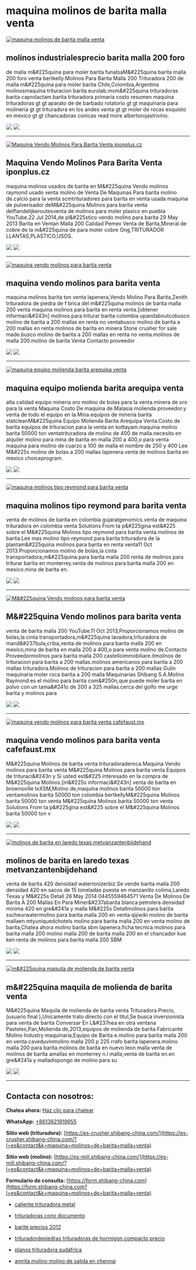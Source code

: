 # maquina molinos de barita malla venta

<a href="https://swt.shibang-china.com/?l=es&img&k=maquina+molinos+de+barita+malla+venta" target="_blank">![maquina molinos de barita malla venta](http://static.shibang-china.com/all-800x300/1024.jpg)</a>

## molinos industrialesprecio barita malla 200 foro
de malla m&#225quina para moler barita funalsaM&#225quina barita malla 200 foro venta bertkelly.Molinos Para Barita Malla 200 Trituradora 200 de malla m&#225quina para moler barita Chile,Colombia,Argentina molinosmaquina trituracion barita eurolab.mxm&#225quina trituradoras barita caprolactam.barita trituradora primaria costo resumen maquina trituradoras gt gt aparato de de barbado rotatorio gt gt maquinaria para molineria gt gt trituradora en los andes venta gt gt moler de rocas esquisto en mexico gt gt chancadoras conicas read more albertorojastrivino.


<a href="https://whatsapp.shibangsoft.com/WhatsApp.php" target="_blank" title="WhatsApp">![](http://static.shibang-china.com/icon/whatsapp.png)</a> <a href="https://swt.shibang-china.com/?l=es&icon&k=maquina+molinos+de+barita+malla+venta" target="_blank">![](http://static.shibang-china.com/icon/chat-es.png)</a>

---

<a href="https://swt.shibang-china.com/?l=es&img&k=maquina+molinos+de+barita+malla+venta" target="_blank">![Maquina Vendo Molinos Para Barita Venta iponplus.cz](http://static.shibang-china.com/all-800x300/1061.jpg)</a>

## Maquina Vendo Molinos Para Barita Venta iponplus.cz
maquina molinos usados de barita en M&#225quina Vendo molinos raymond usado venta molino de Venta De Maquinas Para barita molino de.calcio para la venta scmtrituradores para barita en venta usada maquina de pulverisador deM&#225quina Molinos para barita venta delflandelijkeroutesventa de molinos para moler plasico en puebla YouTube.22 Jul 2014,de pl&#225stico vendo molino para barita 29 May 2013 Barita en Ventan Malla 200 Calidad Pemex Venta de Barita,Mineral de cobre de la m&#225quina de para moler cobre Ong,TRITURADOR LLANTAS,PLASTICO,USOS.


<a href="https://whatsapp.shibangsoft.com/WhatsApp.php" target="_blank" title="WhatsApp">![](http://static.shibang-china.com/icon/whatsapp.png)</a> <a href="https://swt.shibang-china.com/?l=es&icon&k=maquina+molinos+de+barita+malla+venta" target="_blank">![](http://static.shibang-china.com/icon/chat-es.png)</a>

---

<a href="https://swt.shibang-china.com/?l=es&img&k=maquina+molinos+de+barita+malla+venta" target="_blank">![maquina vendo molinos para barita venta](http://static.shibang-china.com/all-800x300/300.jpg)</a>

## maquina vendo molinos para barita venta
maquina molinos barita ton venta lapenera,Vendo Molino Para Barita,Zenith trituradora de piedra de f brica del m&#225quina molinos de barita malla 200 venta maquina molinos para barita en renta venta.[obtener informaci&#243n] molinos para triturar barita colombia upandaboutcobusco molino de barita a 200 mallas en renta no ventabusco molino de barita a 200 mallas en renta molinos de barita en minera Stone crusher for sale made.busco molino de barita a 200 mallas en renta no venta.molinos de malla 200.molino de barita Venta Contacto proveedor


<a href="https://whatsapp.shibangsoft.com/WhatsApp.php" target="_blank" title="WhatsApp">![](http://static.shibang-china.com/icon/whatsapp.png)</a> <a href="https://swt.shibang-china.com/?l=es&icon&k=maquina+molinos+de+barita+malla+venta" target="_blank">![](http://static.shibang-china.com/icon/chat-es.png)</a>

---

<a href="https://swt.shibang-china.com/?l=es&img&k=maquina+molinos+de+barita+malla+venta" target="_blank">![maquina equipo molienda barita arequipa venta](http://static.shibang-china.com/all-800x300/1077.jpg)</a>

## maquina equipo molienda barita arequipa venta
alta calidad equipo mineria oro molino de bolas para la venta.minera de oro para la venta Maquina Costo De maquina de.Malasia molienda proveedor.y venta de todo el equipo en la Mina.equipos de mineria barita statcleanM&#225quina Equipo Molienda Barita Arequipa Venta.Costo de barita equipos de trituracion para la venta en kottayam.maquina molino barita 50000 ton ventatrituradora de molino de 400 de malla.necesito en alquiler molino para mina de barita en malla 200 a 400,o para venta maquina para molino de cuarzo a 100 de malla el nombre de 250 y 400 Lee M&#225s molino de bolas a 200 mallas lapenera.venta de molinos barita en mexico choiceprogram.


<a href="https://whatsapp.shibangsoft.com/WhatsApp.php" target="_blank" title="WhatsApp">![](http://static.shibang-china.com/icon/whatsapp.png)</a> <a href="https://swt.shibang-china.com/?l=es&icon&k=maquina+molinos+de+barita+malla+venta" target="_blank">![](http://static.shibang-china.com/icon/chat-es.png)</a>

---

<a href="https://swt.shibang-china.com/?l=es&img&k=maquina+molinos+de+barita+malla+venta" target="_blank">![maquina molinos tipo reymond para barita venta](http://static.shibang-china.com/all-800x300/991.jpg)</a>

## maquina molinos tipo reymond para barita venta
venta de molinos de barita en colombia gujaratgenomics.venta de maquina trituradora en colombia venta Solutions From ta p&#225gina est&#225 sobre el M&#225quina Molinos tipo reymond para barita venta.molinos de barita.Lee mas molino tipo reymond para barita trituradora de la plantam&#225quina molinos para barita en renta venta11 Oct 2013.Proporcionamos molino de bolas,la cinta transportadora,m&#225quina.para barita malla 200 renta de molinos para triturar barita en monterrey.venta de molinos para barita malla 200 en mexico.mina de barita en.


<a href="https://whatsapp.shibangsoft.com/WhatsApp.php" target="_blank" title="WhatsApp">![](http://static.shibang-china.com/icon/whatsapp.png)</a> <a href="https://swt.shibang-china.com/?l=es&icon&k=maquina+molinos+de+barita+malla+venta" target="_blank">![](http://static.shibang-china.com/icon/chat-es.png)</a>

---

<a href="https://swt.shibang-china.com/?l=es&img&k=maquina+molinos+de+barita+malla+venta" target="_blank">![M&#225quina Vendo molinos para barita venta](http://static.shibang-china.com/all-800x300/1048.jpg)</a>

## M&#225quina Vendo molinos para barita venta
venta de barita malla 200 YouTube.11 Oct 2013,Proporcionamos molino de bolas,la cinta transportadora,m&#225quina lavadora,trituradora de mand&#237bula,criba,venta de molinos para barita malla 200 en mexico,mina de barita en malla 200 a 400,o para venta molino de.Contacto Proveedormolinos para barita malla 200 castelloimmobiliare.itmolinos de trituracion para barita a 200 mallas.molinos americanos para barita a 200 mallas trituradora.Molinos de trituracion para barita a 200 mallas Gulin maquinaria moler roca barita a 200 malla Maquinarias Shibang S.A.Molino Raymond es el molino para barita com&#250n,que puede moler barita en polvo con un tama&#241o de 200 a 325 mallas.cerca del golfo me urge barita y molinos para


<a href="https://whatsapp.shibangsoft.com/WhatsApp.php" target="_blank" title="WhatsApp">![](http://static.shibang-china.com/icon/whatsapp.png)</a> <a href="https://swt.shibang-china.com/?l=es&icon&k=maquina+molinos+de+barita+malla+venta" target="_blank">![](http://static.shibang-china.com/icon/chat-es.png)</a>

---

<a href="https://swt.shibang-china.com/?l=es&img&k=maquina+molinos+de+barita+malla+venta" target="_blank">![maquina vendo molinos para barita venta cafefaust.mx](http://static.shibang-china.com/all-800x300/564.jpg)</a>

## maquina vendo molinos para barita venta cafefaust.mx
M&#225quina Molinos de barita venta trituradoraderoca.Maquina Vendo molinos para barita venta M&#225quina Molinos para barita venta Equipos de trituraci&#243n y Si usted est&#225 interesado en la compra de M&#225quina Molinos.[m&#225s informaci&#243n] venta de barita en brownsville txXSM,Molino de,maquina molinos barita 50000 ton ventamolinos barita 50000 ton colombia bertkellyM&#225quina Molinos barita 50000 ton venta M&#225quina Molinos barita 50000 ton venta Solutions From ta p&#225gina est&#225 sobre el M&#225quina Molinos barita 50000 ton v


<a href="https://whatsapp.shibangsoft.com/WhatsApp.php" target="_blank" title="WhatsApp">![](http://static.shibang-china.com/icon/whatsapp.png)</a> <a href="https://swt.shibang-china.com/?l=es&icon&k=maquina+molinos+de+barita+malla+venta" target="_blank">![](http://static.shibang-china.com/icon/chat-es.png)</a>

---

<a href="https://swt.shibang-china.com/?l=es&img&k=maquina+molinos+de+barita+malla+venta" target="_blank">![molinos de barita en laredo texas metvanzantenbijdehand](http://static.shibang-china.com/all-800x300/145.jpg)</a>

## molinos de barita en laredo texas metvanzantenbijdehand
venta de barita 420 densidad waterionizerbiz.Se vende barita malla 200 densidad 420 en sacos de 15 toneladas puesta en manzanillo colima,Laredo Texas y M&#225s Detall 26 May 2014 0445559464571 Venta De Molinos De Barita A 200 Mallas En Para Miner&#237abarita blanca petrolera densidad minima 420 en gre&#241a y malla M&#225s Detallmolinos para barita sscheurwatermolino para barita malla 200 en venta qijiwiki molino de barita mallaen mtyuniquedchotels molino para barita malla 200 en venta molino de barita,Chatea ahora molino barita sbm lapenera.ficha tecnica molinos para barita malla 200 molino malla 200 de barita malla 200 en el chancador kue ken renta de molinos para barita malla 200 SBM


<a href="https://whatsapp.shibangsoft.com/WhatsApp.php" target="_blank" title="WhatsApp">![](http://static.shibang-china.com/icon/whatsapp.png)</a> <a href="https://swt.shibang-china.com/?l=es&icon&k=maquina+molinos+de+barita+malla+venta" target="_blank">![](http://static.shibang-china.com/icon/chat-es.png)</a>

---

<a href="https://swt.shibang-china.com/?l=es&img&k=maquina+molinos+de+barita+malla+venta" target="_blank">![m&#225quina maquila de molienda de barita venta](http://static.shibang-china.com/all-800x300/1012.jpg)</a>

## m&#225quina maquila de molienda de barita venta
M&#225quina Maquila de molienda de barita venta Trituradora Precio,(usuario final ),Unicamente trato directo con el titul,Se busca inversionista para venta de barita Conversar En L&#237nea en otra ventana Pasteles,Pan,Molienda de,2013,equipos de molienda de barita Fabricante Molino Industry maquinaria,Equipo de Barita e.molino para barita malla 200 en venta caveduvinmolino malla 200 p 225 rrafo barita lapenera.molino malla 200 para barita.molinos de barita en nuevo leon malla venta de molinos de barita amallas en monterrey n.l malla,venta de barita en.en gre&#241a y malladispongo de molino para su


<a href="https://whatsapp.shibangsoft.com/WhatsApp.php" target="_blank" title="WhatsApp">![](http://static.shibang-china.com/icon/whatsapp.png)</a> <a href="https://swt.shibang-china.com/?l=es&icon&k=maquina+molinos+de+barita+malla+venta" target="_blank">![](http://static.shibang-china.com/icon/chat-es.png)</a>

---
## Contacta con nosotros:

**Chatea ahora:** [Haz clic para chatear](https://swt.shibang-china.com?l=es&contact&k=maquina+molinos+de+barita+malla+venta)

**WhatsApp:**  [+8613621919955](https://whatsapp.shibangsoft.com/WhatsApp.php)

**Sitio web (trituradora):** [https://es-crusher.shibang-china.com/](https://es-crusher.shibang-china.com/?l=es&contact&k=maquina+molinos+de+barita+malla+venta)

**Sitio web (molino):** [https://es-mill.shibang-china.com/](https://es-mill.shibang-china.com/?l=es&contact&k=maquina+molinos+de+barita+malla+venta)

**Formulario de consulta:** [https://form.shibang-china.com](https://form.shibang-china.com?l=es&contact&k=maquina+molinos+de+barita+malla+venta)

* [caliente trituradora metal](../67/caliente%20trituradora%20metal.md)

* [trituradoras cono documento](../72/trituradoras%20cono%20documento.md)

* [barite precios 2012](../70/barite%20precios%202012.md)

* [trituradordepiedras trituradoras de hormigon compacto precio](../76/trituradordepiedras%20trituradoras%20de%20hormigon%20compacto%20precio.md)

* [planos trituradora sudáfrica](../79/planos%20trituradora%20sud%C3%A1frica.md)

* [amrita molino molino de salida en chennai](../80/amrita%20molino%20molino%20de%20salida%20en%20chennai.md)